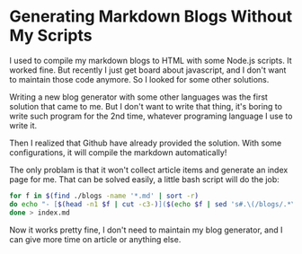 # Generating Markdown Blogs Without My Scripts



I used to compile my markdown blogs to HTML with some Node.js scripts. It worked fine. But recently I just get board about javascript, and I don't want to maintain those code anymore. So I looked for some other solutions.

Writing a new blog generator with some other languages was the first solution that came to me. But I don't want to write that thing, it's boring to write such program for the 2nd time, whatever programing language I use to write it.

Then I realized that Github have already provided the solution. With some configurations, it will compile the markdown automatically!

The only problam is that it won't collect article items and generate an index page for me. That can be solved easily, a little bash script will do the job:


```bash
for f in $(find ./blogs -name '*.md' | sort -r)
do echo "- [$(head -n1 $f | cut -c3-)]($(echo $f | sed 's#.\(/blogs/.*\)\.md$#\1.html#'))"
done > index.md
```

Now it works pretty fine, I don't need to maintain my blog generator, and I can give more time on article or anything else.
